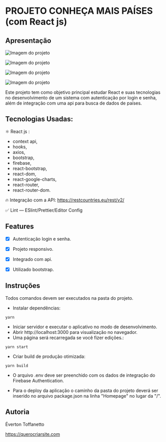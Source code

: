 # PROJETO CONHEÇA MAIS PAÍSES (com React js)

## Apresentação

![Imagem do projeto](https://raw.githubusercontent.com/querocriarsite/paises/master/prints/1.png)

![Imagem do projeto](https://raw.githubusercontent.com/querocriarsite/paises/master/prints/2.png)

![Imagem do projeto](https://raw.githubusercontent.com/querocriarsite/paises/master/prints/3.png)

![Imagem do projeto](https://raw.githubusercontent.com/querocriarsite/paises/master/prints/4.png)

Este projeto tem como objetivo principal estudar React e suas tecnologias no desenvolvimento de um sistema com autenticação por login e senha, além de integração com uma api para busca de dados de países.

## Tecnologias Usadas:

⚛ React js :
- context api,
- hooks,
- axios,
- bootstrap,
- firebase,
- react-bootstrap,
- react-dom,
- react-google-charts,
- react-router,
- react-router-dom.

🔥 Integração com a API: https://restcountries.eu/rest/v2/

✅ Lint — ESlint/Prettier/Editor Config

## Features

- [x] Autenticação login e senha.

- [x] Projeto responsivo.

- [x] Integrado com api.

- [x] Utilizado bootstrap.

## Instruções

Todos comandos devem ser executados na pasta do projeto.

- Instalar dependências:

```
yarn
```

- Iniciar servidor e executar o aplicativo no modo de desenvolvimento.
- Abrir http://localhost:3000 para visualização no navegador.
- Uma página será recarregada se você fizer edições.:

```
yarn start
```

- Criar build de produção otimizada:

```
yarn build
```

- O arquivo .env deve ser preenchido com os dados de integração do Firebase Authentication.

- Para o deploy da aplicação o caminho da pasta do projeto deverá ser inserido no arquivo package.json na linha "Homepage" no lugar da "/".

## Autoria

Éverton Toffanetto

https://querocriarsite.com
